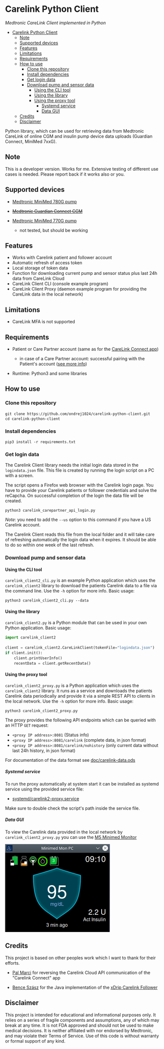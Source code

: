 # Carelink Python Client
*Medtronic CareLink Client implemented in Python*

- [Carelink Python Client](#carelink-python-client)
  - [Note](#note)
  - [Supported devices](#supported-devices)
  - [Features](#features)
  - [Limitations](#limitations)
  - [Requirements](#requirements)
  - [How to use](#how-to-use)
    - [Clone this repository](#clone-this-repository)
    - [Install dependencies](#install-dependencies)
    - [Get login data](#get-login-data)
    - [Download pump and sensor data](#download-pump-and-sensor-data)
      - [Using the CLI tool](#using-the-cli-tool)
      - [Using the library](#using-the-library)
      - [Using the proxy tool](#using-the-proxy-tool)
        - [Systemd service](#systemd-service)
        - [Data GUI](#data-gui)
  - [Credits](#credits)
  - [Disclaimer](#disclaimer)


Python library, which can be used for retrieving data from Medtronic CareLink of online CGM and insulin pump device data uploads (Guardian Connect, MiniMed 7xxG). 


## Note

This is a developer version. Works for me. Extensive testing of different use cases is needed. Please report back if it works also or you.


## Supported devices

- [Medtronic MiniMed 780G pump](https://www.medtronic-diabetes.co.uk/insulin-pump-therapy/minimed-780g-system)

- [~~Medtronic Guardian Connect CGM~~](https://www.medtronicdiabetes.com/products/guardian-connect-continuous-glucose-monitoring-system)
  
- [Medtronic MiniMed 770G pump](https://www.medtronicdiabetes.com/products/minimed-770g-insulin-pump-system) 
  - not tested, but should be working




## Features

- Works with Carelink patient and follower account
- Automatic refresh of access token 
- Local storage of token data
- Function for downloading current pump and sensor status plus last 24h data from CareLink Cloud
- CareLink Client CLI (console example program)
- CareLink Client Proxy (daemon example program for providing the CareLink data in the local network)



## Limitations

- CareLink MFA is not supported



## Requirements

- Patient or Care Partner account (same as for the [CareLink Connect app](https://play.google.com/store/apps/details?id=com.medtronic.diabetes.carepartner&hl=en_US&gl=US))
  - in case of a Care Partner account: successful pairing with the Patient's account ([see more info](https://www.medtronicdiabetes.com/customer-support/minimed-780g-system-support/setting-up-carelink-connect-app))
  
- Runtime: Python3 and some libraries


## How to use

### Clone this repository

```
git clone https://github.com/ondrej1024/carelink-python-client.git
cd carelink-python-client
```

### Install dependencies
```
pip3 install -r requirements.txt
```

### Get login data

The Carelink Client library needs the initial login data stored in the `logindata.json` file. This file is created by running the login script on a PC with a screen.

The script opens a Firefox web browser with the Carelink login page. You have to provide your Carelink patients or follower credentials and solve the reCapcha. On successful completion of the login the data file will be created. 

```
python3 carelink_carepartner_api_login.py 
```

*Note*: you need to add the `--us` option to this command if you have a US Carelink account.

The Carelink Client reads this file from the local folder and it will take care of refreshing automatically the login data when it expires. It should be able to do so within one week of the last refresh.

### Download pump and sensor data

#### Using the CLI tool

`carelink_client2_cli.py` is an example Python application which uses the `carelink_client2` library to download the patients Carelink data to a file via the command line. 
Use the `-h` option for more info. Basic usage:
```
python3 carelink_client2_cli.py --data
```


#### Using the library

`carelink_client2.py` is a Python module that can be used in your own Python application. Basic usage:

```python
import carelink_client2

client = carelink_client2.CareLinkClient(tokenFile="logindata.json")
if client.init():
    client.printUserInfo()
    recentData = client.getRecentData()
```

#### Using the proxy tool

`carelink_client2_proxy.py` is a Python application which uses the `carelink_client2` library. It runs as a service and downloads the patients Carelink data periodically and provide it via a simple REST API to clients in the local network.
Use the `-h` option for more info. Basic usage:

```
python3 carelink_client2_proxy.py
```

The proxy provides the following API endpoints which can be queried with an HTTP `GET` request:

* `<proxy IP address>:8081` (Status info)
* `<proxy IP address>:8081/carelink` (complete data, in json format)
* `<proxy IP address>:8081/carelink/nohistory` (only current data without last 24h history, in json format)

For documentation of the data format see [doc/carelink-data.ods](doc/carelink-data.ods)


##### Systemd service

To run the proxy automatically at system start it can be installed as systemd service using the provided service file: 
- [systemd/carelink2-proxy.service](systemd/carelink2-proxy.service)

Make sure to double check the script's path inside the service file.

##### Data GUI

To view the Carelink data provided in the local network by `carelink_client2_proxy.py` you can use the [M5 Minimed Monitor](https://github.com/ondrej1024/m5-minimed-monitor)

![pc-minimed-monitor](doc/pc-minimed-monitor.png)



## Credits

This project is based on other peoples work which I want to thank for their efforts.

* [Pal Marci](https://github.com/palmarci) for reversing the Carelink Cloud API communication of the "Carelink Connect" app

* [Bence Szász](https://github.com/benceszasz) for the Java implementation of the [xDrip Carelink Follower](https://github.com/NightscoutFoundation/xDrip/tree/master/app/src/main/java/com/eveningoutpost/dexdrip/cgm/carelinkfollow)

  

## Disclaimer

This project is intended for educational and informational purposes only. It relies on a series of fragile components and assumptions, any of which may break at any time. It is not FDA approved and should not be used to make medical decisions. It is neither affiliated with nor endorsed by Medtronic, and may violate their Terms of Service. Use of this code is without warranty or formal support of any kind.

